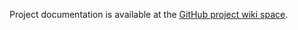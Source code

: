 Project documentation is available at the [GitHub project wiki space](https://github.com/srikit/mini-fm-radio-module/wiki).
